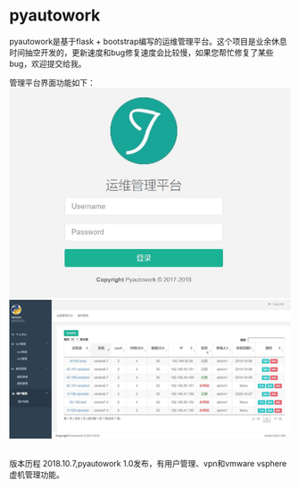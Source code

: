 # pyautowork
pyautowork是基于flask + bootstrap编写的运维管理平台。这个项目是业余休息时间抽空开发的，更新速度和bug修复速度会比较慢，如果您帮忙修复了某些bug，欢迎提交给我。<br>

管理平台界面功能如下：<br>
![](https://github.com/qwsddn/pyautowork/blob/master/raw/index.jpg)<br>
![](https://github.com/qwsddn/pyautowork/blob/master/raw/vm.jpg)<br>


<br>版本历程
2018.10.7,pyautowork 1.0发布，有用户管理、vpn和vmware vsphere虚机管理功能。

